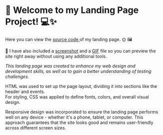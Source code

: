 <div>
  <h1>🎉 Welcome to my Landing Page Project! 💻✨</h1>
  
  <p>Here you can view the <a href="https://github.com/nshubina/Portfolio/tree/57da40ade24539825e00e18b9d90ae3952515048/Landing/Landing%20page" target="_blank">source   code </a> of my landing page. 🌞 🖼️ </p>
  
  <p>📌 I have also included a 
    <a href="https://github.com/nshubina/Portfolio/blob/4b4c800807c5e7efa0e12b53a465f6c895975808/Landing/Landing%20page.png" target="_blank">screenshot</a>
    and a
    <a href="https://github.com/nshubina/Portfolio/blob/4b4c800807c5e7efa0e12b53a465f6c895975808/Landing/Landing%20page.gif" target="_blank">GIF</a> 
    file so you can preview the site right away without using any additional tools. </p> 
  
  <p><i>This landing page was created to enhance my web design and development skills, as well as to gain a better understanding of testing challenges.</i></p>
  <p>HTML was used to set up the page layout, dividing it into sections like the header and events.<br> For styling, CSS was applied to define fonts, colors, and overall visual design.</p>
  
  <p>Responsive  design was incorporated to ensure the landing page performs well on any device - whether it's a phone, tablet, or computer. This approach guarantees that the site looks good and remains user-friendly across different screen sizes.</p>
</div>
